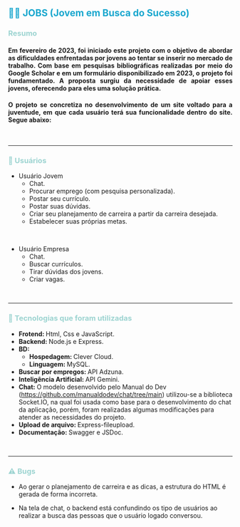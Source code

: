 <h2 style="color: #19a7ce;">
  👷🏼 JOBS (Jovem em Busca do Sucesso)
</h2>

<h3 style="color: #9DD4D1;">
  Resumo
</h3>

<h4 style="text-align: justify">
  Em fevereiro de 2023, foi iniciado este projeto com o objetivo de abordar as dificuldades enfrentadas por jovens ao tentar se inserir no mercado de trabalho. Com base em pesquisas bibliográficas realizadas por meio do Google Scholar e em um formulário disponibilizado em 2023, o projeto foi fundamentado. A proposta surgiu da necessidade de apoiar esses jovens, oferecendo para eles uma solução prática.
</h4>

<h4 style="text-align: justify">
  O projeto se concretiza no desenvolvimento de um site voltado para a juventude, em que cada usuário terá sua funcionalidade dentro do site. Segue abaixo:
</h4>

<br>

<hr>

<h3 style="color: #9DD4D1;">
  👤 Usuários
</h3>

- Usuário Jovem
  - Chat.
  - Procurar emprego (com pesquisa personalizada).
  - Postar seu currículo.
  - Postar suas dúvidas.
  - Criar seu planejamento de carreira a partir da carreira desejada.
  - Estabelecer suas próprias metas.

<br>

- Usuário Empresa
  - Chat.
  - Buscar currículos.
  - Tirar dúvidas dos jovens.
  - Criar vagas.

<br>

<hr>

<h3 style="color: #9DD4D1;">
  🚀 Tecnologias que foram utilizadas
</h3>

- <b> Frotend: </b> Html, Css e JavaScript.
- <b> Backend: </b> Node.js e Express.
- <b> BD: </b> 
  - <b> Hospedagem: </b> Clever Cloud.
  - <b> Linguagem: </b> MySQL.
- <b> Buscar por empregos: </b> API Adzuna.
- <b> Inteligência Artificial: </b> API Gemini.
- <b> Chat: </b> O modelo desenvolvido pelo Manual do Dev (https://github.com/manualdodev/chat/tree/main) utilizou-se a biblioteca Socket.IO, na qual foi usada como base para o desenvolvimento do chat da aplicação, porém, foram realizadas algumas modificações para atender as necessidades do projeto.
- <b> Upload de arquivo: </b> Express-fileupload.
- <b> Documentação: </b> Swagger e JSDoc.

<br>

<hr>

<h3 style="color: #9DD4D1;">
  ⚠️ Bugs
</h3>

- Ao gerar o planejamento de carreira e as dicas, a estrutura do HTML é gerada de forma incorreta.

- Na tela de chat, o backend está confundindo os tipo de usuários ao realizar a busca das pessoas que o usuário logado conversou.
